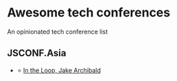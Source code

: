 # Awesome tech conferences
An opinionated tech conference list


## JSCONF.Asia
- :star: [In the Loop, Jake Archibald](https://youtu.be/cCOL7MC4Pl0)
